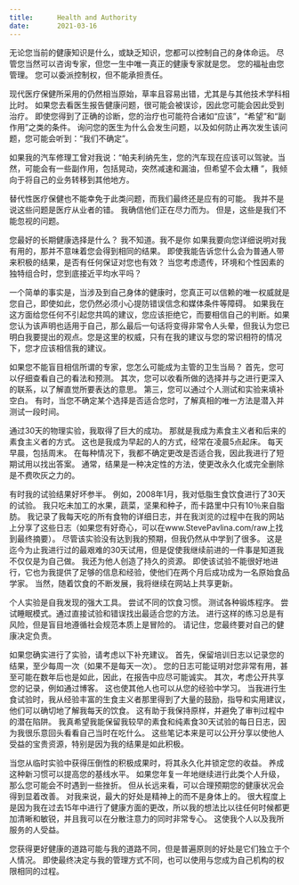 ```yaml
---
title:      Health and Authority
date:       2021-03-16
---
```


无论您当前的健康知识是什么，或缺乏知识，您都可以控制自己的身体命运。 尽管您当然可以咨询专家，但您一生中唯一真正的健康专家就是您。 您的福祉由您管理。 您可以委派控制权，但不能承担责任。

现代医疗保健所采用的仍然相当原始，草率且容易出错，尤其是与其他技术学科相比时。 如果您去看医生报告健康问题，很可能会被误诊，因此您可能会因此受到治疗。 即使您得到了正确的诊断，您的治疗也可能符合诸如“应该”，“希望”和“副作用”之类的条件。 询问您的医生为什么会发生问题，以及如何防止再次发生该问题，您可能会听到：“我们不确定”。 

如果我的汽车修理工曾对我说：“帕夫利纳先生，您的汽车现在应该可以驾驶。当然，可能会有一些副作用，包括晃动，突然减速和漏油，但希望不会太糟 ”，我倾向于将自己的业务转移到其他地方。

替代性医疗保健也不能幸免于此类问题，而我们最终还是应有的可能。 我并不是说这些问题是医疗从业者的错。 我确信他们正在尽力而为。 但是，这些是我们不能忽视的问题。

您最好的长期健康选择是什么？ 我不知道。我不是你 如果我要向您详细说明对我有用的，那并不意味着您会得到相同的结果。 即使我能告诉您什么会为普通人带来积极的结果，是否有任何保证对您也有效？ 当您考虑遗传，环境和个性因素的独特组合时，您到底接近平均水平吗？

 一个简单的事实是，当涉及到自己身体的健康时，您真正可以信赖的唯一权威就是您自己，即使如此，您仍然必须小心提防错误信念和媒体条件等障碍。 如果我在这方面给您任何不引起您共鸣的建议，您应该拒绝它，而要相信自己的判断。如果您认为该声明也适用于自己，那么最后一句话将变得非常令人头晕，但我认为您已明白我要提出的观点。您是这里的权威，只有在我的建议与您的常识相符的情况下，您才应该相信我的建议。

如果您不能盲目相信所谓的专家，您怎么可能成为主管的卫生当局？ 首先，您可以仔细查看自己的看法和预测。 其次，您可以收看所做的选择并与之进行更深入的联系，以了解直觉所要表达的意思。 第三，您可以通过个人测试和实验来填补空白。 有时，当您不确定某个选择是否适合您时，了解真相的唯一方法是潜入并测试一段时间。

通过30天的物理实验，我取得了巨大的成功。 那就是我成为素食主义者和后来的素食主义者的方式。 这也是我成为早起的人的方式，经常在凌晨5点起床。 每天早晨，包括周末。 在每种情况下，我都不确定更改是否适合我，因此我进行了短期试用以找出答案。 通常，结果是一种决定性的方法，使更改永久化或完全删除是不费吹灰之力的。

有时我的试验结果好坏参半。 例如，2008年1月，我对低脂生食饮食进行了30天的试验。 我只吃未加工的水果，蔬菜，坚果和种子，而卡路里中只有10％来自脂肪。 我记录了我每天吃的所有食物的详细日志，并在我浏览的过程中在我的网站上分享了这些日志（如果您有好奇心，可以在www.StevePavlina.com/raw上找到最终摘要）。 尽管该实验没有达到我的预期，但我仍然从中学到了很多。 这是迄今为止我进行过的最艰难的30天试用，但是促使我继续前进的一件事是知道我不仅仅是为自己做。 我还为他人创造了持久的资源。 即使该试验不能很好地进行，它也为我提供了足够的信息和经验，使他们在两个月后成功成为一名原始食品学家。 当然，随着饮食的不断发展，我将继续在网站上共享更新。

个人实验是自我发现的强大工具。 尝试不同的饮食习惯。 测试各种锻炼程序。 尝试睡眠模式。通过直接试验和错误找出最适合您的方法。 进行这样的练习总是有风险，但是盲目地遵循社会规范本质上是冒险的。 请记住，您最终要对自己的健康决定负责。

如果您确实进行了实验，请考虑以下补充建议。 首先，保留培训日志以记录您的结果，至少每周一次（如果不是每天一次）。 您的日志可能证明对您非常有用，甚至可能在数年后也是如此，因此，在报告中应尽可能诚实。 其次，考虑公开共享您的记录，例如通过博客。 这也使其他人也可以从您的经验中学习。 当我进行生食试验时，我从经验丰富的生食主义者那里得到了大量的鼓励，指导和实用建议，他们可以确切地了解我每天的饮食。 这有助于我保持原样，并避免了审判过程中的潜在陷阱。 我真希望我能保留我较早的素食和纯素食30天试验的每日日志，因为我很乐意回头看看自己当时在吃什么。 这些笔记本来是可以公开分享以使他人受益的宝贵资源，特别是因为我的结果是如此积极。

当您从临时实验中获得压倒性的积极成果时，将其永久化并锁定您的收益。 养成这种新习惯可以提高您的基线水平。 如果您年复一年地继续进行此类个人升级，那么您可能会不时遇到一些挫折。 但从长远来看，可以合理预期您的健康状况会得到显着改善。 对我来说，最大的好处是精神上的而不是身体上的。 很大程度上是因为我在过去15年中进行了健康方面的更改，所以我的想法比以往任何时候都更加清晰和敏锐，并且我可以在分散注意力的同时非常专心。 这使我个人以及我所服务的人受益。

您获得更好健康的道路可能与我的道路不同，但是普遍原则的好处是它们独立于个人情况。 即使最终决定与我的管理方式不同，也可以使用与您成为自己机构的权限相同的过程。